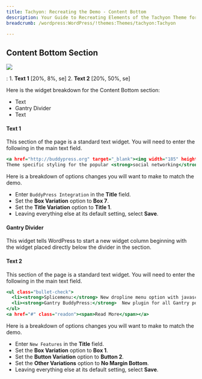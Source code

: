 ```yaml
---
title: Tachyon: Recreating the Demo - Content Bottom
description: Your Guide to Recreating Elements of the Tachyon Theme for WordPress
breadcrumb: /wordpress:WordPress/!themes:Themes/tachyon:Tachyon

---
```


Content Bottom Section
-----

![][demo1]

:   1. **Text 1** [20%, 8%, se]
    2. **Text 2** [20%, 50%, se]

Here is the widget breakdown for the Content Bottom section:

* Text
* Gantry Divider
* Text

#### Text 1

This section of the page is a standard text widget. You will need to enter the following in the main text field.

~~~ .html
<a href="http://buddypress.org" target="_blank"><img width="185" height="60" alt="image" src="http://demo.rockettheme.com/live/wordpress/tachyon/wp-content/rockettheme/rt_tachyon_wp/general/ext-buddypress.png" /></a><br />
Theme specific styling for the popular <strong>social networking</strong> plugin. BuddyPress is a free plugin, and can be downloaded from the WordPress plugins directory or the official <a href="http://buddypress.org" target="_blank"><strong>BuddyPress</strong></a> site.
~~~

Here is a breakdown of options changes you will want to make to match the demo.

* Enter `BuddyPress Integration` in the **Title** field.
* Set the **Box Variation** option to **Box 7**.
* Set the **Title Variation** option to **Title 1**.
* Leaving everything else at its default setting, select **Save**.

#### Gantry Divider

This widget tells WordPress to start a new widget column beginning with the widget placed directly below the divider in the section.

#### Text 2

This section of the page is a standard text widget. You will need to enter the following in the main text field.

~~~ .html
<ul class="bullet-check">
  <li><strong>Splicemenu:</strong> New dropline menu option with javascript animations and enhancements.</li>
  <li><strong>Gantry BuddyPress:</strong>  New plugin for all Gantry powered themes. </li>
</ul>
<a href="#" class="readon"><span>Read More</span></a>
~~~

Here is a breakdown of options changes you will want to make to match the demo.

* Enter `New Features` in the **Title** field.
* Set the **Box Variation** option to **Box 1**.
* Set the **Button Variation** option to **Button 2**.
* Set the **Other Variations** option to **No Margin Bottom**.
* Leaving everything else at its default setting, select **Save**.

[demo1]: assets/demo_6.jpeg
